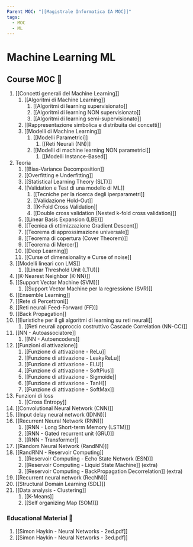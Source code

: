 ```yaml
---
Parent MOC: "[[Magistrale Informatica IA MOC]]"
tags:
  - MOC
  - ML
---
```

# Machine Learning ML

## Course MOC  📒
1. [[Concetti generali del Machine Learning]]
	1. [[Algoritmi di Machine Learning]]
		1. [[Algoritmi di learning supervisionato]]
		2. [[Algoritmi di learning NON supervisionato]]
		3. [[Algoritmi di learning semi-supervisionato]]
	2. [[Rappresentazione simbolica e distribuita dei concetti]]
	3. [[Modelli di Machine Learning]]
		1. [[Modelli Parametrici]]
			1. [[Reti Neurali (NN)]]
		2. [[Modelli di machine learning NON parametrici]]
			1. [[Modelli Instance-Based]]
2. Teoria
	1. [[Bias-Variance Decomposition]]
	2. [[Overfitting e Underfitting]]
	3. [[Statistical Learning Theory (SLT)]]
	4. [[Validation e Test di una modello di ML]]
		1. [[Tecniche per la ricerca degli iperparametri]]
		2. [[Validazione Hold-Out]]
		3. [[K-Fold Cross Validation]]
		4. [[Double cross validation (Nested k-fold cross validation)]]
	5. [[Linear Basis Expansion (LBE)]]
	6. [[Tecnica di ottimizzazione Gradient Descent]]
	7. [[Teorema di approssimazione universale]]
	8. [[Teorema di copertura (Cover Theorem)]]
	9. [[Teorema di Mercer]]
	10. [[Deep Learning]]
	11. [[Curse of dimensionality e Curse of noise]]
3. [[Modelli lineari con LMS]]
	1. [[Linear Threshold Unit (LTU)]]
4. [[K-Nearest Neighbor (K-NN)]]
5. [[Support Vector Machine (SVM)]]
	1. [[Support Vector Machine per la regressione (SVR)]]
6. [[Ensemble Learning]]
7. [[Rete di Percettroni]]
8. [[Reti neurali Feed-Forward (FF)]]
9. [[Back Propagation]]
10. [[Euristiche per il gli algoritmi di learning su reti neurali]]
	1. [[Reti neurali approccio costruttivo Cascade Correlation (NN-CC)]]
11. [[NN - Autoassociatore]]
	1. [[NN - Autoencoders]]
12. [[Funzioni di attivazione]]
	1. [[Funzione di attivazione - ReLu]]
	2. [[Funzione di attivazione - LeakyReLu]]
	3. [[Funzione di attivazione - ELU]]
	4. [[Funzione di attivazione - SoftPlus]]
	5. [[Funzione di attivazione - Sigmoide]]
	6. [[Funzione di attivazione - TanH]]
	7. [[Funzione di attivazione - SoftMax]]
13. Funzioni di loss
	1. [[Cross Entropy]]
14. [[Convolutional Neural Network  (CNN)]]
15. [[Input delay neural network (IDNN)]]
16. [[Recurrent Neural Network (RNN)]]
	1. [[RNN - Long Short-term Memory (LSTM)]]
	2. [[RNN - Gated recurrent unit (GRU)]] 
	3. [[RNN - Transformer]] 
17. [[Random Neural Network (RandNN)]]
18. [[RandRNN - Reservoir Computing]] 
	1. [[Reservoir Computing - Echo State Network (ESN)]] 
	2. [[Reservoir Computing - Liquid State Machine]] (extra)
	3. [[Reservoir Computing - BackPropagation Decorrelation]] (extra)
18. [[Recurrent neural network (RecNN)]]
19. [[Structural Domain Learning (SDL)]]
20. [[Data analysis -  Clustering]]
	1. [[K-Means]]
	2. [[Self organizing Map (SOM)]]


### Educational Material 🧱
1. [[Simon Haykin - Neural Networks - 2ed.pdf]]
2. [[Simon Haykin - Neural Networks - 3ed.pdf]]




